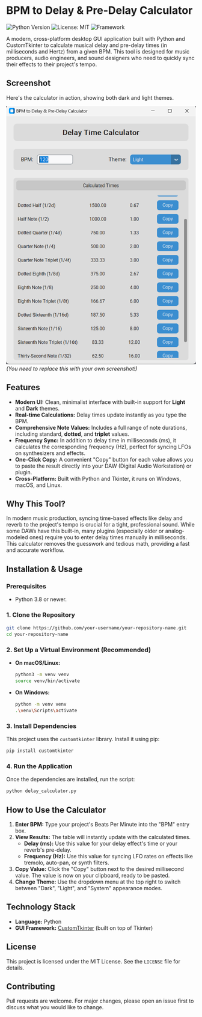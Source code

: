 # BPM to Delay & Pre-Delay Calculator

![Python Version](https://img.shields.io/badge/python-3.8%2B-blue.svg)
![License: MIT](https://img.shields.io/badge/License-MIT-yellow.svg)
![Framework](https://img.shields.io/badge/GUI-CustomTkinter-green.svg)

A modern, cross-platform desktop GUI application built with Python and CustomTkinter to calculate musical delay and pre-delay times (in milliseconds and Hertz) from a given BPM. This tool is designed for music producers, audio engineers, and sound designers who need to quickly sync their effects to their project's tempo.

## Screenshot

Here's the calculator in action, showing both dark and light themes.

![App Screenshot](assets/delay-calculator-screenshot.png)
*(You need to replace this with your own screenshot!)*

## Features

-   **Modern UI:** Clean, minimalist interface with built-in support for **Light** and **Dark** themes.
-   **Real-time Calculations:** Delay times update instantly as you type the BPM.
-   **Comprehensive Note Values:** Includes a full range of note durations, including standard, **dotted**, and **triplet** values.
-   **Frequency Sync:** In addition to delay time in milliseconds (ms), it calculates the corresponding frequency (Hz), perfect for syncing LFOs on synthesizers and effects.
-   **One-Click Copy:** A convenient "Copy" button for each value allows you to paste the result directly into your DAW (Digital Audio Workstation) or plugin.
-   **Cross-Platform:** Built with Python and Tkinter, it runs on Windows, macOS, and Linux.

## Why This Tool?

In modern music production, syncing time-based effects like delay and reverb to the project's tempo is crucial for a tight, professional sound. While some DAWs have this built-in, many plugins (especially older or analog-modeled ones) require you to enter delay times manually in milliseconds. This calculator removes the guesswork and tedious math, providing a fast and accurate workflow.

## Installation & Usage

### Prerequisites

-   Python 3.8 or newer.

### 1. Clone the Repository

```bash
git clone https://github.com/your-username/your-repository-name.git
cd your-repository-name
```

### 2. Set Up a Virtual Environment (Recommended)

-   **On macOS/Linux:**
    ```bash
    python3 -m venv venv
    source venv/bin/activate
    ```
-   **On Windows:**
    ```bash
    python -m venv venv
    .\venv\Scripts\activate
    ```

### 3. Install Dependencies

This project uses the `customtkinter` library. Install it using pip:

```bash
pip install customtkinter
```

### 4. Run the Application

Once the dependencies are installed, run the script:

```bash
python delay_calculator.py
```

## How to Use the Calculator

1.  **Enter BPM:** Type your project's Beats Per Minute into the "BPM" entry box.
2.  **View Results:** The table will instantly update with the calculated times.
    -   **Delay (ms):** Use this value for your delay effect's time or your reverb's pre-delay.
    -   **Frequency (Hz):** Use this value for syncing LFO rates on effects like tremolo, auto-pan, or synth filters.
3.  **Copy Value:** Click the "Copy" button next to the desired millisecond value. The value is now on your clipboard, ready to be pasted.
4.  **Change Theme:** Use the dropdown menu at the top right to switch between "Dark", "Light", and "System" appearance modes.

## Technology Stack

-   **Language:** Python
-   **GUI Framework:** [CustomTkinter](https://github.com/TomSchimansky/CustomTkinter) (built on top of Tkinter)

## License

This project is licensed under the MIT License. See the `LICENSE` file for details.

## Contributing

Pull requests are welcome. For major changes, please open an issue first to discuss what you would like to change.
